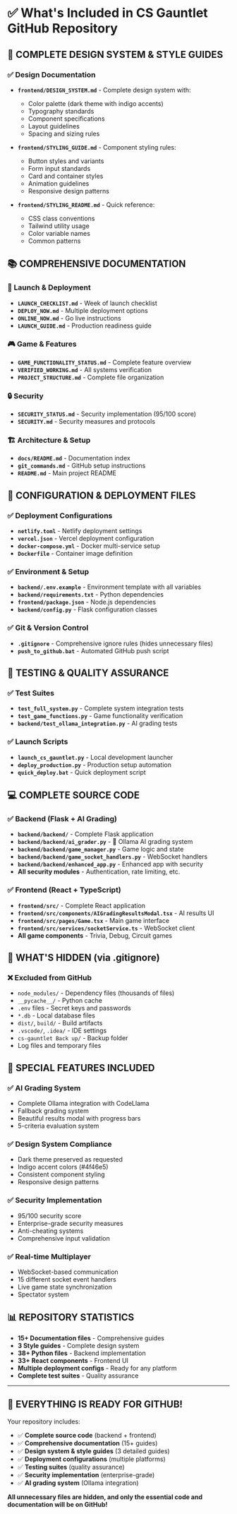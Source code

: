 # ✅ What's Included in CS Gauntlet GitHub Repository

## 🎨 **COMPLETE DESIGN SYSTEM & STYLE GUIDES**

### ✅ Design Documentation
- **`frontend/DESIGN_SYSTEM.md`** - Complete design system with:
  - Color palette (dark theme with indigo accents)
  - Typography standards
  - Component specifications
  - Layout guidelines
  - Spacing and sizing rules

- **`frontend/STYLING_GUIDE.md`** - Component styling rules:
  - Button styles and variants
  - Form input standards
  - Card and container styles
  - Animation guidelines
  - Responsive design patterns

- **`frontend/STYLING_README.md`** - Quick reference:
  - CSS class conventions
  - Tailwind utility usage
  - Color variable names
  - Common patterns

## 📚 **COMPREHENSIVE DOCUMENTATION**

### 🚀 Launch & Deployment
- **`LAUNCH_CHECKLIST.md`** - Week of launch checklist
- **`DEPLOY_NOW.md`** - Multiple deployment options
- **`ONLINE_NOW.md`** - Go live instructions
- **`LAUNCH_GUIDE.md`** - Production readiness guide

### 🎮 Game & Features
- **`GAME_FUNCTIONALITY_STATUS.md`** - Complete feature overview
- **`VERIFIED_WORKING.md`** - All systems verification
- **`PROJECT_STRUCTURE.md`** - Complete file organization

### 🔒 Security
- **`SECURITY_STATUS.md`** - Security implementation (95/100 score)
- **`SECURITY.md`** - Security measures and protocols

### 🏗️ Architecture & Setup
- **`docs/README.md`** - Documentation index
- **`git_commands.md`** - GitHub setup instructions
- **`README.md`** - Main project README

## 🔧 **CONFIGURATION & DEPLOYMENT FILES**

### ✅ Deployment Configurations
- **`netlify.toml`** - Netlify deployment settings
- **`vercel.json`** - Vercel deployment configuration
- **`docker-compose.yml`** - Docker multi-service setup
- **`Dockerfile`** - Container image definition

### ✅ Environment & Setup
- **`backend/.env.example`** - Environment template with all variables
- **`backend/requirements.txt`** - Python dependencies
- **`frontend/package.json`** - Node.js dependencies
- **`backend/config.py`** - Flask configuration classes

### ✅ Git & Version Control
- **`.gitignore`** - Comprehensive ignore rules (hides unnecessary files)
- **`push_to_github.bat`** - Automated GitHub push script

## 🧪 **TESTING & QUALITY ASSURANCE**

### ✅ Test Suites
- **`test_full_system.py`** - Complete system integration tests
- **`test_game_functions.py`** - Game functionality verification
- **`backend/test_ollama_integration.py`** - AI grading tests

### ✅ Launch Scripts
- **`launch_cs_gauntlet.py`** - Local development launcher
- **`deploy_production.py`** - Production setup automation
- **`quick_deploy.bat`** - Quick deployment script

## 💻 **COMPLETE SOURCE CODE**

### ✅ Backend (Flask + AI Grading)
- **`backend/backend/`** - Complete Flask application
- **`backend/backend/ai_grader.py`** - 🤖 Ollama AI grading system
- **`backend/backend/game_manager.py`** - Game logic and state
- **`backend/backend/game_socket_handlers.py`** - WebSocket handlers
- **`backend/backend/enhanced_app.py`** - Enhanced app with security
- **All security modules** - Authentication, rate limiting, etc.

### ✅ Frontend (React + TypeScript)
- **`frontend/src/`** - Complete React application
- **`frontend/src/components/AIGradingResultsModal.tsx`** - AI results UI
- **`frontend/src/pages/Game.tsx`** - Main game interface
- **`frontend/src/services/socketService.ts`** - WebSocket client
- **All game components** - Trivia, Debug, Circuit games

## 🎯 **WHAT'S HIDDEN (via .gitignore)**

### ❌ Excluded from GitHub
- `node_modules/` - Dependency files (thousands of files)
- `__pycache__/` - Python cache
- `.env` files - Secret keys and passwords
- `*.db` - Local database files
- `dist/`, `build/` - Build artifacts
- `.vscode/`, `.idea/` - IDE settings
- `cs-gauntlet Back up/` - Backup folder
- Log files and temporary files

## 🌟 **SPECIAL FEATURES INCLUDED**

### ✅ AI Grading System
- Complete Ollama integration with CodeLlama
- Fallback grading system
- Beautiful results modal with progress bars
- 5-criteria evaluation system

### ✅ Design System Compliance
- Dark theme preserved as requested
- Indigo accent colors (#4f46e5)
- Consistent component styling
- Responsive design patterns

### ✅ Security Implementation
- 95/100 security score
- Enterprise-grade security measures
- Anti-cheating systems
- Comprehensive input validation

### ✅ Real-time Multiplayer
- WebSocket-based communication
- 15 different socket event handlers
- Live game state synchronization
- Spectator system

## 📊 **REPOSITORY STATISTICS**

- **15+ Documentation files** - Comprehensive guides
- **3 Style guides** - Complete design system
- **38+ Python files** - Backend implementation
- **33+ React components** - Frontend UI
- **Multiple deployment configs** - Ready for any platform
- **Complete test suites** - Quality assurance

---

## 🎉 **EVERYTHING IS READY FOR GITHUB!**

Your repository includes:
- ✅ **Complete source code** (backend + frontend)
- ✅ **Comprehensive documentation** (15+ guides)
- ✅ **Design system & style guides** (3 detailed guides)
- ✅ **Deployment configurations** (multiple platforms)
- ✅ **Testing suites** (quality assurance)
- ✅ **Security implementation** (enterprise-grade)
- ✅ **AI grading system** (Ollama integration)

**All unnecessary files are hidden, and only the essential code and documentation will be on GitHub!**
